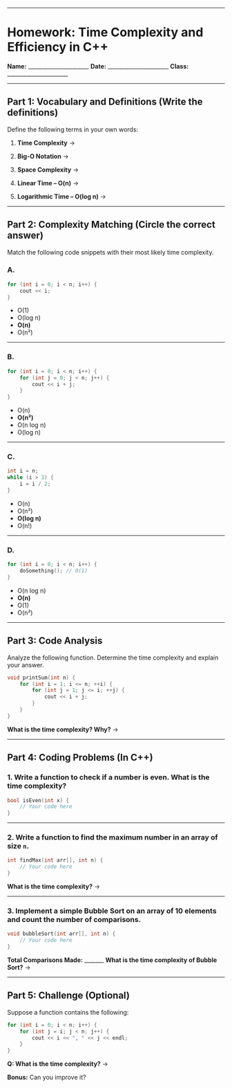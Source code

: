 
---

# **Homework: Time Complexity and Efficiency in C++**

**Name:** \_\_\_\_\_\_\_\_\_\_\_\_\_\_\_\_\_\_\_\_\_\_
**Date:** \_\_\_\_\_\_\_\_\_\_\_\_\_\_\_\_\_\_\_\_\_\_
**Class:** \_\_\_\_\_\_\_\_\_\_\_\_\_\_\_\_\_\_\_\_\_\_

---

## **Part 1: Vocabulary and Definitions (Write the definitions)**

Define the following terms in your own words:

1. **Time Complexity**
   →

2. **Big-O Notation**
   →

3. **Space Complexity**
   →

4. **Linear Time – O(n)**
   →

5. **Logarithmic Time – O(log n)**
   →

---

## **Part 2: Complexity Matching (Circle the correct answer)**

Match the following code snippets with their most likely time complexity.

### A.

```cpp
for (int i = 0; i < n; i++) {
    cout << i;
}
```

* O(1)
* O(log n)
* **O(n)**
* O(n²)

---

### B.

```cpp
for (int i = 0; i < n; i++) {
    for (int j = 0; j < n; j++) {
        cout << i + j;
    }
}
```

* O(n)
* **O(n²)**
* O(n log n)
* O(log n)

---

### C.

```cpp
int i = n;
while (i > 1) {
    i = i / 2;
}
```

* O(n)
* O(n²)
* **O(log n)**
* O(n!)

---

### D.

```cpp
for (int i = 0; i < n; i++) {
    doSomething(); // O(1)
}
```

* O(n log n)
* **O(n)**
* O(1)
* O(n²)

---

## **Part 3: Code Analysis**

Analyze the following function. Determine the time complexity and explain your answer.

```cpp
void printSum(int n) {
    for (int i = 1; i <= n; ++i) {
        for (int j = 1; j <= i; ++j) {
            cout << i + j;
        }
    }
}
```

**What is the time complexity? Why?**
→

---

## **Part 4: Coding Problems (In C++)**

### **1. Write a function to check if a number is even. What is the time complexity?**

```cpp
bool isEven(int x) {
    // Your code here
}
```

---

### **2. Write a function to find the maximum number in an array of size `n`.**

```cpp
int findMax(int arr[], int n) {
    // Your code here
}
```

**What is the time complexity?**
→

---

### **3. Implement a simple Bubble Sort on an array of 10 elements and count the number of comparisons.**

```cpp
void bubbleSort(int arr[], int n) {
    // Your code here
}
```

**Total Comparisons Made:** \_\_\_\_\_\_\_
**What is the time complexity of Bubble Sort?**
→

---

## **Part 5: Challenge (Optional)**

Suppose a function contains the following:

```cpp
for (int i = 0; i < n; i++) {
    for (int j = i; j < n; j++) {
        cout << i << ", " << j << endl;
    }
}
```

**Q: What is the time complexity?**
→

**Bonus:** Can you improve it? 
